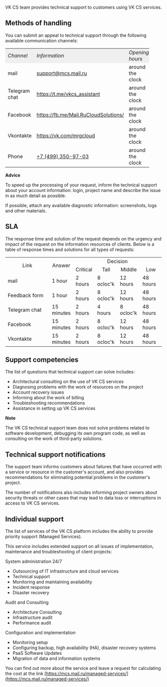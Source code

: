 VK CS team provides technical support to customers using VK CS services.

## Methods of handling

You can submit an appeal to technical support through the following available communication channels:

<table style="width: 91%; margin-right: calc(9%);"><tbody><tr><td style="width: 34.1772%; background-color: rgb(239, 239, 239);"><em>Channel</em></td><td style="width: 41.3624%; background-color: rgb(239, 239, 239);"><em>Information</em></td><td style="width: 25.2589%; background-color: rgb(239, 239, 239);"><em>Opening</em> <em>hours</em></td></tr><tr><td style="width: 34.1772%;">mail</td><td style="width: 41.3624%;"><a href="mailto:support@mcs.mail.ru">support@mcs.mail.ru</a></td><td style="width: 25.2589%;">around the clock</td></tr><tr><td style="width: 34.1772%;">Telegram chat</td><td style="width: 41.3624%;"><a href="https://t.me/vkcs_assistant" title="">https://t.me/vkcs_assistant</a></td><td style="width: 25.2589%;">around the clock</td></tr><tr><td style="width: 34.1772%;">Facebook</td><td style="width: 41.3624%;"><a href="https://fb.me/Mail.RuCloudSolutions/">https://fb.me/Mail.RuCloudSolutions/</a></td><td style="width: 25.2589%;">around the clock</td></tr><tr><td style="width: 34.1772%;">Vkontakte</td><td style="width: 41.3624%;"><a href="https://vk.com/mrgcloud">https://vk.com/mrgcloud</a></td><td style="width: 25.2589%;">around the clock</td></tr><tr><td style="width: 34.1772%;">Phone</td><td style="width: 41.3624%;"><a href="tel://+7(499)350-97-03" title="">+7 (499) 350-97-03</a></td><td style="width: 25.2589%;">around the clock</td></tr></tbody></table>

**Advice**

To speed up the processing of your request, inform the technical support about your account information: login, project name and describe the issue in as much detail as possible.

If possible, attach any available diagnostic information: screenshots, logs and other materials.

## SLA

The response time and solution of the request depends on the urgency and impact of the request on the information resources of clients. Below is a table of response times and solutions for all types of requests:

<table border="0" cellpadding="0" cellspacing="0" style="margin-right: calc(1%); width: 99%;" width="517"><tbody><tr><td class="xl64" height="38" rowspan="2" style="width: 30.3797%; text-align: center;" width="22.05029013539652%">Link</td><td class="xl64" rowspan="2" style="width: 13.5444%; text-align: center;" width="22.05029013539652%">Answer</td><td class="xl66" colspan="4" style="text-align: center;" width="55.89941972920696%">Decision</td></tr><tr><td class="xl63" height="19" style="text-align: center;">Critical</td><td class="xl63" style="text-align: center;">Tall</td><td class="xl63" style="text-align: center;">Middle</td><td class="xl63" style="text-align: center;">Low</td></tr><tr><td class="xl63" height="19" style="width: 30.3797%;">mail</td><td class="xl63" style="width: 13.5444%;">1 hour</td><td class="xl63">2 hours</td><td class="xl63">8 ocloc'k</td><td class="xl63">12 hours</td><td class="xl63">48 hours</td></tr><tr><td class="xl63" height="19" style="width: 30.3797%;">Feedback form</td><td class="xl63" style="width: 13.5444%;">1 hour</td><td class="xl63">2 hours</td><td class="xl63">8 ocloc'k</td><td class="xl63">12 hours</td><td class="xl63">48 hours</td></tr><tr><td class="xl63" height="19" style="width: 30.3797%;">Telegram chat</td><td class="xl63" style="width: 13.5444%;">15 minutes</td><td class="xl63">2 hours</td><td class="xl63">4 hours</td><td class="xl63">8 ocloc'k</td><td class="xl63">48 hours</td></tr><tr><td class="xl63" height="19" style="width: 30.3797%;">Facebook</td><td class="xl63" style="width: 13.5444%;">15 minutes</td><td class="xl63">2 hours</td><td class="xl63">8 ocloc'k</td><td class="xl63">12 hours</td><td class="xl63">48 hours</td></tr><tr><td style="width: 30.3797%;">Vkontakte</td><td style="width: 13.5444%;">15 minutes</td><td>2 hours</td><td>8 ocloc'k</td><td>12 hours</td><td>48 hours</td></tr></tbody></table>

## Support competencies

The list of questions that technical support can solve includes:

- Architectural consulting on the use of VK CS services
- Diagnosing problems with the work of resources on the project
- Account recovery issues
- Informing about the work of billing
- Troubleshooting recommendations
- Assistance in setting up VK CS services

**Note**

The VK CS technical support team does not solve problems related to software development, debugging its own program code, as well as consulting on the work of third-party solutions.

## Technical support notifications

The support team informs customers about failures that have occurred with a service or resource in the customer's account, and also provides recommendations for eliminating potential problems in the customer's project.

The number of notifications also includes informing project owners about security threats or other cases that may lead to data loss or interruptions in access to VK CS services.

## Individual support

The list of services of the VK CS platform includes the ability to provide priority support (Managed Services).

This service includes extended support on all issues of implementation, maintenance and troubleshooting of client projects:

System administration 24/7

- Outsourcing of IT infrastructure and cloud services
- Technical support
- Monitoring and maintaining availability
- Incident response
- Disaster recovery

Audit and Consulting

- Architecture Consulting
- Infrastructure audit
- Performance audit

Configuration and implementation

- Monitoring setup
- Configuring backup, high availability (HA), disaster recovery systems
- PaaS Software Updates
- Migration of data and information systems

You can find out more about the service and leave a request for calculating the cost at the link [https://mcs.mail.ru/managed-services/](https://mcs.mail.ru/managed-services/)
